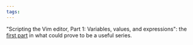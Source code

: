 ```yaml
---
tags: 
---
```


"Scripting the Vim editor, Part 1: Variables, values, and expressions": the [first part](http://www.ibm.com/developerworks/linux/library/l-vim-script-1/index.html) in what could prove to be a useful series.
